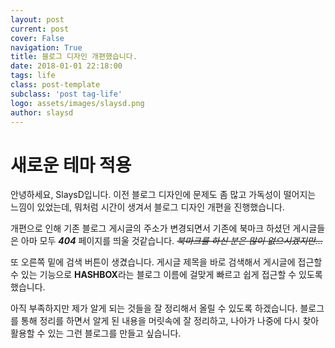 ```yaml
---
layout: post
current: post
cover: False
navigation: True
title: 블로그 디자인 개편했습니다.
date: 2018-01-01 22:18:00
tags: life
class: post-template
subclass: 'post tag-life'
logo: assets/images/slaysd.png
author: slaysd
---
```

# 새로운 테마 적용
안녕하세요, SlaysD입니다. 이전 블로그 디자인에 문제도 좀 많고 가독성이 떨어지는 느낌이 있었는데, 뭐처럼 시간이 생겨서 블로그 디자인 개편을 진행했습니다.

개편으로 인해 기존 블로그 게시글의 주소가 변경되면서 기존에 북마크 하셨던 게시글들은 아마 모두 ***404*** 페이지를 띄울 것같습니다. *~~북마크를 하신 분은 많이 없으시겠지만...~~*
<!--more-->

또 오른쪽 밑에 검색 버튼이 생겼습니다. 게시글 제목을 바로 검색해서 게시글에 접근할 수 있는 기능으로 **HASHBOX**라는 블로그 이름에 걸맞게 빠르고 쉽게 접근할 수 있도록 했습니다.

아직 부족하지만 제가 알게 되는 것들을 잘 정리해서 올릴 수 있도록 하겠습니다. 블로그를 통해 정리를 하면서 알게 된 내용을 머릿속에 잘 정리하고, 나아가 나중에 다시 찾아 활용할 수 있는 그런 블로그를 만들고 싶습니다.
